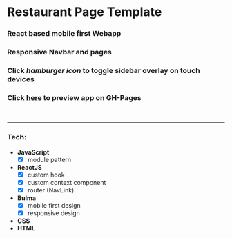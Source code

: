 # **Restaurant Page Template**  

### React based mobile first Webapp

### Responsive Navbar and pages

### Click *hamburger icon* to toggle sidebar overlay on touch devices  

### Click [here](https://anon-legion.github.io/restaurant-template/) to preview app on GH-Pages
<br>

---

### **Tech**:

* **JavaScript**
  - [x] module pattern
* **ReactJS**
  - [x] custom hook
  - [x] custom context component
  - [x] router (NavLink)
* **Bulma**
  - [x] mobile first design
  - [x] responsive design
* **CSS**
* **HTML**